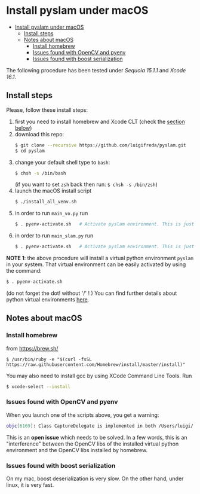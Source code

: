 
# Install pyslam under macOS 

<!-- TOC -->

- [Install pyslam under macOS](#install-pyslam-under-macos)
  - [Install steps](#install-steps)
  - [Notes about macOS](#notes-about-macos)
    - [Install homebrew](#install-homebrew)
    - [Issues found with OpenCV and pyenv](#issues-found-with-opencv-and-pyenv)
    - [Issues found with boost serialization](#issues-found-with-boost-serialization)

<!-- /TOC -->


The following procedure has been tested under *Sequoia 15.1.1* and *Xcode 16.1*. 

## Install steps

Please, follow these install steps: 

1. first you need to install homebrew and Xcode CLT (check the [section below](#notes-about-macos))
2. download this repo: 
   ```bash
   $ git clone --recursive https://github.com/luigifreda/pyslam.git 
   $ cd pyslam 
   ```
3. change your default shell type to `bash`: 
   ```bash
   $ chsh -s /bin/bash 
   ```
   (if you want to set `zsh` back then run: `$ chsh -s /bin/zsh`)
4. launch the macOS install script
   ```bash
   $ ./install_all_venv.sh
   ```
5. in order to run `main_vo.py` run 
   ```bash
   $ . pyenv-activate.sh   # Activate pyslam environment. This is just needed once in a new terminal.
   ```
6. in order to run `main_slam.py` run 
   ```bash
   $ . pyenv-activate.sh   # Activate pyslam environment. This is just needed once in a new terminal. 
   ```

**NOTE 1**: the above procedure will install a virtual python environment `pyslam` in your system. That virtual environment can be easily activated by using the command: 
```bash
$ . pyenv-activate.sh 
```
(do not forget the dot! without '/' ! )
You can find further details about python virtual environments [here](./PYTHON-VIRTUAL-ENVS.md).

<!-- **NOTE 2**: the launch scripts `./scripts/launch_main_xxx.sh ` will automatically activate the `pyslam` virtual enviroment for you and launch the scripts with the necessary environment variable setting (explained below):
```bash
$ OBJC_DISABLE_INITIALIZE_FORK_SAFETY=YES python3 main_xxx.py  # Deprecated: Not needed anymore. 
```

 **NOTE 3**: In order to make things running under macOS, I had to use some tricks (for matplotlib processes in particular, further details below). Please, consider that pyslam has been designed under Linux (Ubuntu 18.04), where you can get it in its 'best shape'.  -->

## Notes about macOS 

### Install homebrew

from https://brew.sh/
```
$ /usr/bin/ruby -e "$(curl -fsSL https://raw.githubusercontent.com/Homebrew/install/master/install)"
```

You may also need to install gcc by using XCode Command Line Tools. Run 
```bash
$ xcode-select --install
```

### Issues found with OpenCV and pyenv 

When you launch one of the scripts above, you get a warning: 
```bash
objc[6169]: Class CaptureDelegate is implemented in both /Users/luigi/.python/venvs/pyslam/lib/python3.7/site-packages/cv2/cv2.cpython-37m-darwin.so (0x11923d590) and /usr/local/opt/opencv/lib/libopencv_videoio.4.3.dylib (0x13021d0c8). One of the two will be used. Which one is undefined.
```
This is an **open issue** which needs to be solved. In a few words, this is an "interference" between the OpenCV libs of the installed virtual python environment and the OpenCV libs installed by homebrew.  


### Issues found with boost serialization 

On my mac, boost deserialization is very slow. On the other hand, under linux, it is very fast.

<!-- ### Issues found with dynamic matlplotlib 

**NEWS**: Under mac, the old classes `Mplot2d` and `Mplot3d` (based on `matplotlib`) are automatically replaced by `Qplot2d` and `Qplot3d` (based on `pyqtgraph`), which do not present the problems reported below. 

I found the following problems with python multi-processing (see https://stackoverflow.com/questions/50168647/multiprocessing-causes-python-to-crash-and-gives-an-error-may-have-been-in-progr). The proposed solution to run this command in the open shell 
```
$ export OBJC_DISABLE_INITIALIZE_FORK_SAFETY=YES  
```
does not work. In another thread https://stackoverflow.com/questions/50168647/multiprocessing-causes-python-to-crash-and-gives-an-error-may-have-been-in-progr#comments-52230415, I found something that does work with both pangolin processes and mplot processes: launch the main scripts by setting the same environment variable one the same line 
```
$ OBJC_DISABLE_INITIALIZE_FORK_SAFETY=YES python3 xxx.py
```

I found other issues with matplotlib due to `plt.ion()` (interactive mode) that does not work on mac. In order to make the matplotlib processes working, I had to apply some other tricks that make the matplot figures being refreshed in an inelegant way (being activated and refreshed in turn one over the other). But it works! :-)   
At the present time, `pyslam` is still experimental on macOS!  -->

